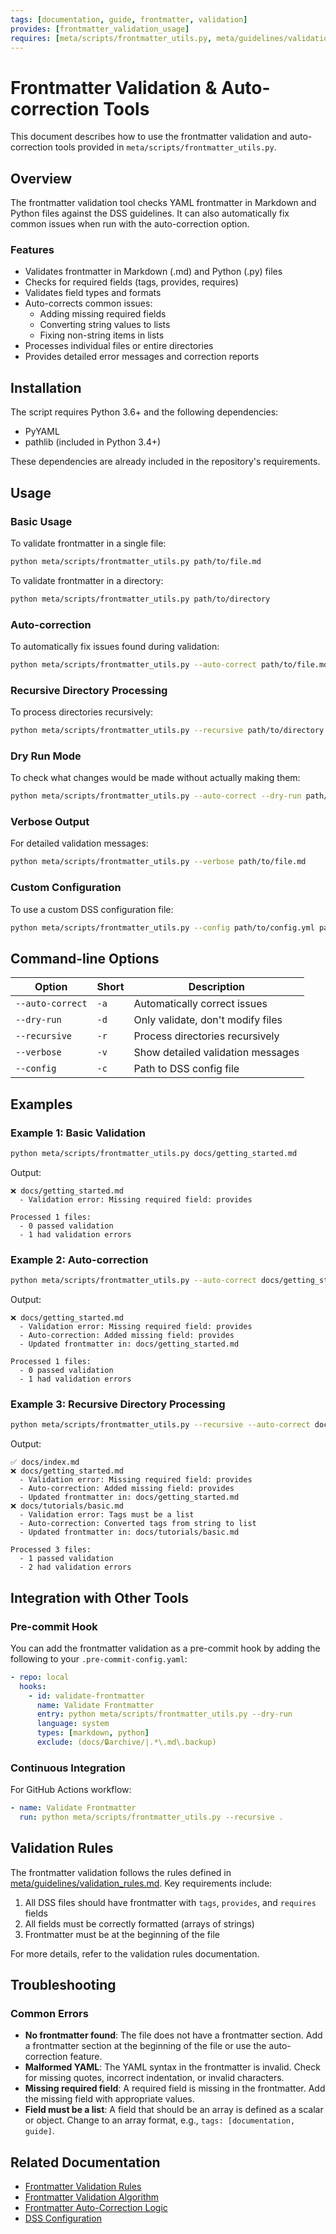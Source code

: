 ```yaml
---
tags: [documentation, guide, frontmatter, validation]
provides: [frontmatter_validation_usage]
requires: [meta/scripts/frontmatter_utils.py, meta/guidelines/validation_rules.md]
---
```


# Frontmatter Validation & Auto-correction Tools

This document describes how to use the frontmatter validation and auto-correction tools provided in `meta/scripts/frontmatter_utils.py`.

## Overview

The frontmatter validation tool checks YAML frontmatter in Markdown and Python files against the DSS guidelines. It can also automatically fix common issues when run with the auto-correction option.

### Features

- Validates frontmatter in Markdown (.md) and Python (.py) files
- Checks for required fields (tags, provides, requires)
- Validates field types and formats
- Auto-corrects common issues:
  - Adding missing required fields
  - Converting string values to lists
  - Fixing non-string items in lists
- Processes individual files or entire directories
- Provides detailed error messages and correction reports

## Installation

The script requires Python 3.6+ and the following dependencies:
- PyYAML
- pathlib (included in Python 3.4+)

These dependencies are already included in the repository's requirements.

## Usage

### Basic Usage

To validate frontmatter in a single file:

```bash
python meta/scripts/frontmatter_utils.py path/to/file.md
```

To validate frontmatter in a directory:

```bash
python meta/scripts/frontmatter_utils.py path/to/directory
```

### Auto-correction

To automatically fix issues found during validation:

```bash
python meta/scripts/frontmatter_utils.py --auto-correct path/to/file.md
```

### Recursive Directory Processing

To process directories recursively:

```bash
python meta/scripts/frontmatter_utils.py --recursive path/to/directory
```

### Dry Run Mode

To check what changes would be made without actually making them:

```bash
python meta/scripts/frontmatter_utils.py --auto-correct --dry-run path/to/file.md
```

### Verbose Output

For detailed validation messages:

```bash
python meta/scripts/frontmatter_utils.py --verbose path/to/file.md
```

### Custom Configuration

To use a custom DSS configuration file:

```bash
python meta/scripts/frontmatter_utils.py --config path/to/config.yml path/to/file.md
```

## Command-line Options

| Option | Short | Description |
|--------|-------|-------------|
| `--auto-correct` | `-a` | Automatically correct issues |
| `--dry-run` | `-d` | Only validate, don't modify files |
| `--recursive` | `-r` | Process directories recursively |
| `--verbose` | `-v` | Show detailed validation messages |
| `--config` | `-c` | Path to DSS config file |

## Examples

### Example 1: Basic Validation

```bash
python meta/scripts/frontmatter_utils.py docs/getting_started.md
```

Output:
```
❌ docs/getting_started.md
  - Validation error: Missing required field: provides

Processed 1 files:
  - 0 passed validation
  - 1 had validation errors
```

### Example 2: Auto-correction

```bash
python meta/scripts/frontmatter_utils.py --auto-correct docs/getting_started.md
```

Output:
```
❌ docs/getting_started.md
  - Validation error: Missing required field: provides
  - Auto-correction: Added missing field: provides
  - Updated frontmatter in: docs/getting_started.md

Processed 1 files:
  - 0 passed validation
  - 1 had validation errors
```

### Example 3: Recursive Directory Processing

```bash
python meta/scripts/frontmatter_utils.py --recursive --auto-correct docs/
```

Output:
```
✅ docs/index.md
❌ docs/getting_started.md
  - Validation error: Missing required field: provides
  - Auto-correction: Added missing field: provides
  - Updated frontmatter in: docs/getting_started.md
❌ docs/tutorials/basic.md
  - Validation error: Tags must be a list
  - Auto-correction: Converted tags from string to list
  - Updated frontmatter in: docs/tutorials/basic.md

Processed 3 files:
  - 1 passed validation
  - 2 had validation errors
```

## Integration with Other Tools

### Pre-commit Hook

You can add the frontmatter validation as a pre-commit hook by adding the following to your `.pre-commit-config.yaml`:

```yaml
- repo: local
  hooks:
    - id: validate-frontmatter
      name: Validate Frontmatter
      entry: python meta/scripts/frontmatter_utils.py --dry-run
      language: system
      types: [markdown, python]
      exclude: (docs/🔒archive/|.*\.md\.backup)
```

### Continuous Integration

For GitHub Actions workflow:

```yaml
- name: Validate Frontmatter
  run: python meta/scripts/frontmatter_utils.py --recursive .
```

## Validation Rules

The frontmatter validation follows the rules defined in [meta/guidelines/validation_rules.md](mdc:meta/guidelines/validation_rules.md). Key requirements include:

1. All DSS files should have frontmatter with `tags`, `provides`, and `requires` fields
2. All fields must be correctly formatted (arrays of strings)
3. Frontmatter must be at the beginning of the file

For more details, refer to the validation rules documentation.

## Troubleshooting

### Common Errors

- **No frontmatter found**: The file does not have a frontmatter section. Add a frontmatter section at the beginning of the file or use the auto-correction feature.
- **Malformed YAML**: The YAML syntax in the frontmatter is invalid. Check for missing quotes, incorrect indentation, or invalid characters.
- **Missing required field**: A required field is missing in the frontmatter. Add the missing field with appropriate values.
- **Field must be a list**: A field that should be an array is defined as a scalar or object. Change to an array format, e.g., `tags: [documentation, guide]`.

## Related Documentation

- [Frontmatter Validation Rules](mdc:meta/guidelines/validation_rules.md)
- [Frontmatter Validation Algorithm](mdc:meta/scripts/docs/frontmatter_validation_algorithm.md)
- [Frontmatter Auto-Correction Logic](mdc:meta/scripts/docs/frontmatter_auto_correction.md)
- [DSS Configuration](mdc:meta/dss_config.yml) 